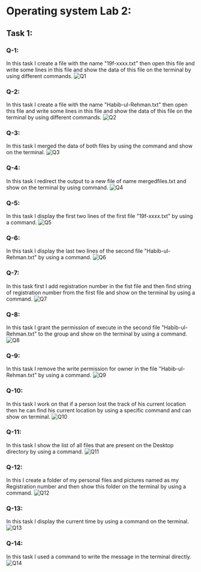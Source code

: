 # Operating system Lab 2:
## Task 1:
### Q-1: 
In this task I create a file with the name "19f-xxxx.txt" then open this file and write some lines in this file and show the data of this file on the terminal by using different commands.
![Q1](Lab3Task1/task1.png)

### Q-2:
 In this task I create a file with the name "Habib-ul-Rehman.txt" then open this file and write some lines in this file and show the data of this file on the terminal by using different commands.
 ![Q2](Lab3Task1/Task2.png)

### Q-3:
In this task I merged the data of both files by using the command and show on the terminal.
![Q3](Lab3Task1/Task3.png)

### Q-4:
In this task I redirect the output to a new file of name mergedfiles.txt and show on the terminal by using command.
![Q4](Lab3Task1/Task4.png)

### Q-5:
In this task I display the first two lines of the first file "19f-xxxx.txt" by using a command.
![Q5](Lab3Task1/Task5.png)

### Q-6:
In this task I display the last two lines of the second file "Habib-ul-Rehman.txt" by using a command.
![Q6](Lab3Task1/Task6.png)

### Q-7:
In this task first I add registration number in the fist file and then find string of registration number from the first file and show on the terminal by using a command.
![Q7](Lab3Task1/Task7.png)

### Q-8:
In this task I grant the permission of execute in the second file "Habib-ul-Rehman.txt" to the group and show on the terminal by using a command.
![Q8](Lab3Task1/Task8.png)

### Q-9:
In this task I remove the write permission for owner in the file "Habib-ul-Rehman.txt" by using a command.
![Q9](Lab3Task1/Task9.png)

### Q-10:
In this task I work on that if a person lost the track of his current location then he can find his current location by using a specific command and can show on terminal.
![Q10](Lab3Task1/Task10.png)

### Q-11:
In this task I show the list of all files that are present on the Desktop directory by using a command.
![Q11](Lab3Task1/Task11.png)

### Q-12:
In this I create a folder of my personal files and pictures named as my Registration number and then show this folder on the terminal by using a command.
![Q12](Lab3Task1/Task12.png)

### Q-13:
In this task I display the current time by using a command on the terminal.
![Q13](Lab3Task1/Task13.png)

### Q-14:
In this task I used a command to write the message in the terminal directly.
![Q14](Lab3Task1/Task14.png)